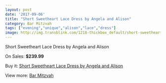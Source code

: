 ```yaml
---
layout: post
date: '2017-09-06'
title: "Short Sweetheart Lace Dress by Angela and Alison"
category: Bar Mitzvah
tags: ["evening","unique","alison","lace","dress"]
image: http://img.transblink.com/1218-thickbox_default/short-sweetheart-lace-dress-by-angela-and-alison.jpg
---
```

Short Sweetheart Lace Dress by Angela and Alison

On Sales: **$239.99**
<a href="https://www.transblink.com/en/bar-mitzvah/353-short-sweetheart-lace-dress-by-angela-and-alison.html"><amp-img layout="responsive" width="600" height="600" src="//img.transblink.com/1218-thickbox_default/short-sweetheart-lace-dress-by-angela-and-alison.jpg" alt="Short Sweetheart Lace Dress by Angela and Alison 0" /></a>
<a href="https://www.transblink.com/en/bar-mitzvah/353-short-sweetheart-lace-dress-by-angela-and-alison.html"><amp-img layout="responsive" width="600" height="600" src="//img.transblink.com/1220-thickbox_default/short-sweetheart-lace-dress-by-angela-and-alison.jpg" alt="Short Sweetheart Lace Dress by Angela and Alison 1" /></a>
<a href="https://www.transblink.com/en/bar-mitzvah/353-short-sweetheart-lace-dress-by-angela-and-alison.html"><amp-img layout="responsive" width="600" height="600" src="//img.transblink.com/1219-thickbox_default/short-sweetheart-lace-dress-by-angela-and-alison.jpg" alt="Short Sweetheart Lace Dress by Angela and Alison 2" /></a>

Buy it: [Short Sweetheart Lace Dress by Angela and Alison](https://www.transblink.com/en/bar-mitzvah/353-short-sweetheart-lace-dress-by-angela-and-alison.html "Short Sweetheart Lace Dress by Angela and Alison")

View more: [Bar Mitzvah](https://www.transblink.com/en/2-bar-mitzvah "Bar Mitzvah")